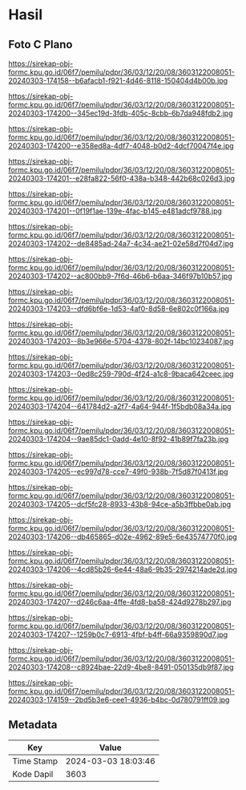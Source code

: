 # Hasil

## Foto C Plano

https://sirekap-obj-formc.kpu.go.id/06f7/pemilu/pdpr/36/03/12/20/08/3603122008051-20240303-174158--b6afacb1-f921-4d46-8118-150404d4b00b.jpg

https://sirekap-obj-formc.kpu.go.id/06f7/pemilu/pdpr/36/03/12/20/08/3603122008051-20240303-174200--345ec19d-3fdb-405c-8cbb-6b7da948fdb2.jpg

https://sirekap-obj-formc.kpu.go.id/06f7/pemilu/pdpr/36/03/12/20/08/3603122008051-20240303-174200--e358ed8a-4df7-4048-b0d2-4dcf70047f4e.jpg

https://sirekap-obj-formc.kpu.go.id/06f7/pemilu/pdpr/36/03/12/20/08/3603122008051-20240303-174201--e28fa822-56f0-438a-b348-442b68c026d3.jpg

https://sirekap-obj-formc.kpu.go.id/06f7/pemilu/pdpr/36/03/12/20/08/3603122008051-20240303-174201--0f19f1ae-139e-4fac-b145-e481adcf9788.jpg

https://sirekap-obj-formc.kpu.go.id/06f7/pemilu/pdpr/36/03/12/20/08/3603122008051-20240303-174202--de8485ad-24a7-4c34-ae21-02e58d7f04d7.jpg

https://sirekap-obj-formc.kpu.go.id/06f7/pemilu/pdpr/36/03/12/20/08/3603122008051-20240303-174202--ac800bb9-7f6d-46b6-b6aa-346f97b10b57.jpg

https://sirekap-obj-formc.kpu.go.id/06f7/pemilu/pdpr/36/03/12/20/08/3603122008051-20240303-174203--dfd6bf6e-1d53-4af0-8d58-6e802c0f166a.jpg

https://sirekap-obj-formc.kpu.go.id/06f7/pemilu/pdpr/36/03/12/20/08/3603122008051-20240303-174203--8b3e966e-5704-4378-802f-14bc10234087.jpg

https://sirekap-obj-formc.kpu.go.id/06f7/pemilu/pdpr/36/03/12/20/08/3603122008051-20240303-174203--0ed8c259-790d-4f24-a1c8-9baca642ceec.jpg

https://sirekap-obj-formc.kpu.go.id/06f7/pemilu/pdpr/36/03/12/20/08/3603122008051-20240303-174204--641784d2-a2f7-4a64-944f-1f5bdb08a34a.jpg

https://sirekap-obj-formc.kpu.go.id/06f7/pemilu/pdpr/36/03/12/20/08/3603122008051-20240303-174204--9ae85dc1-0add-4e10-8f92-41b89f7fa23b.jpg

https://sirekap-obj-formc.kpu.go.id/06f7/pemilu/pdpr/36/03/12/20/08/3603122008051-20240303-174205--ec997d78-cce7-49f0-938b-7f5d87f0413f.jpg

https://sirekap-obj-formc.kpu.go.id/06f7/pemilu/pdpr/36/03/12/20/08/3603122008051-20240303-174205--dcf5fc28-8933-43b8-94ce-a5b3ffbbe0ab.jpg

https://sirekap-obj-formc.kpu.go.id/06f7/pemilu/pdpr/36/03/12/20/08/3603122008051-20240303-174206--db465865-d02e-4962-89e5-6e43574770f0.jpg

https://sirekap-obj-formc.kpu.go.id/06f7/pemilu/pdpr/36/03/12/20/08/3603122008051-20240303-174206--4cd85b26-6e44-48a6-9b35-2974214ade2d.jpg

https://sirekap-obj-formc.kpu.go.id/06f7/pemilu/pdpr/36/03/12/20/08/3603122008051-20240303-174207--d246c6aa-4ffe-4fd8-ba58-424d9278b297.jpg

https://sirekap-obj-formc.kpu.go.id/06f7/pemilu/pdpr/36/03/12/20/08/3603122008051-20240303-174207--1259b0c7-6913-4fbf-b4ff-66a9359890d7.jpg

https://sirekap-obj-formc.kpu.go.id/06f7/pemilu/pdpr/36/03/12/20/08/3603122008051-20240303-174208--c8924bae-22d9-4be8-8491-050135db9f87.jpg

https://sirekap-obj-formc.kpu.go.id/06f7/pemilu/pdpr/36/03/12/20/08/3603122008051-20240303-174159--2bd5b3e6-cee1-4936-b4bc-0d780791ff09.jpg


## Metadata

| Key        | Value               |
| ---------- | ------------------- |
| Time Stamp | 2024-03-03 18:03:46 |
| Kode Dapil | 3603                |



